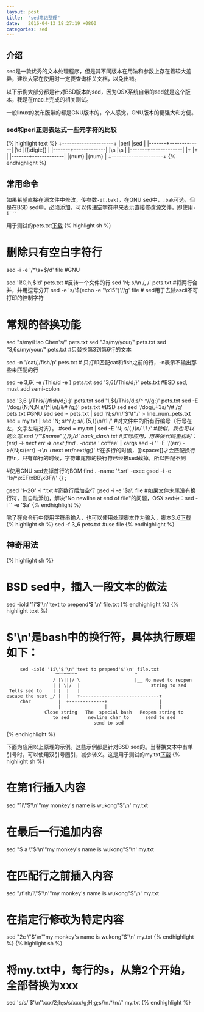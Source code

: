 ```yaml
---
layout: post
title:  "sed笔记整理"
date:   2016-04-13 18:27:19 +0800
categories: sed
---
```


## 介绍
sed是一款优秀的文本处理程序，但是其不同版本在用法和参数上存在着较大差异，建议大家在使用时一定要查询相关文档，以免出错。

以下示例大部分都是针对BSD版本的sed，因为OSX系统自带的sed就是这个版本，我是在mac上完成的相关测试。

一般linux的发布版带的都是GNU版本的，个人感觉，GNU版本的更强大和方便。

### sed和perl正则表达式一些元字符的比较

{% highlight text %}
+---------------------+
|perl   |sed          |
|-------+-------------|
|\d     |[[:digit:]]  |
|-------+-------------|
|\s     |\s           |
|-------+-------------|
|+      |\+           |
|-------+-------------|
|{num}  |\{num\}      |
+---------------------+
{% endhighlight %}

## 常用命令

如果希望直接在源文件中修改，传参数`-i[.bak]`，在GNU sed中，`.bak`可选，但是在BSD sed中，必须添加，可以传递空字符串来表示直接修改源文件，即使用`-i ''`

用于测试的pets.txt[下载](/assets/pets.txt)
{% highlight sh %}
# 删除只有空白字符行
sed -i -e '/^\s\+$/d' file #GNU

sed '1!G;h;$!d' pets.txt #反转一个文件的行
sed 'N; s/\n  /, /' pets.txt #将两行合并，并用逗号分开
sed -e 's/'$(echo -e "\x15")'//g' file # sed用于去除ascii不可打印的控制字符

# 常规的替换功能
sed "s/my/Hao Chen's/" pets.txt
sed "3s/my/your/" pets.txt
sed "3,6s/my/your/" pets.txt #只替换第3到第6行的文本

sed -n '/cat/,/fish/p' pets.txt # 只打印匹配cat和fish之前的行，-n表示不输出那些未匹配的行

sed -e 3,6{ -e /This/d -e } pets.txt
sed '3,6{/This/d;}' pets.txt #BSD sed, must add semi-colon

sed '3,6 {/This/{/fish/d;};}' pets.txt
sed '1,${/This/d;s/^ *//g;}' pets.txt
sed -E '/dog/{N;N;N;s/(^|\n)/&# /g;}' pets.txt #BSD sed
sed '/dog/,+3s/^/# /g' pets.txt #GNU sed
sed = pets.txt | sed 'N;s/\n/'$'\t''/' > line_num_pets.txt
sed = my.txt | sed 'N; s/^/    /; s/\(.\{5,\}\)\n/\1 /' #对文件中的所有行编号（行号在左，文字左端对齐）。
#sed = my.txt | sed -E 'N; s/(.*)\n/    \1 /' #貌似，我也可以这么写
sed '/'"$name"'/,/};/d' back_slash.txt
#实际应用，用来做代码重构时：(err) -> next err  =>   next
find . -name '*.coffee' | xargs sed -i '' -E '/\(err\) ->/{N;s/\(err\) ->\n +next err/next/g;}'
#在多行的时候，[[:space:]]才会匹配换行符\n，只有单行的时候，字符串尾部的换行符已经被sed截掉，所以匹配不到

#使用GNU sed去掉首行的BOM
find . -name '*.srt' -exec gsed -i -e '1s/^\xEF\xBB\xBF//' {} \;

gsed '1~2G' -i *.txt #奇数行后加空行
gsed -i -e '$a\' file #如果文件末尾没有换行符，则自动添加，解决"No newline at end of file"的问题，OSX sed中：sed -i '' -e '$a\'
{% endhighlight %}

除了在命令行中使用字符串输入，也可以使用处理脚本作为输入，脚本3_6[下载](/assets/3_6)
{% highlight sh %}
sed -f 3_6 pets.txt #use file
{% endhighlight %}

## 神奇用法
{% highlight sh %}
# BSD sed中，插入一段文本的做法
sed -iold '1i\'$'\n''text to prepend'$'\n' file.txt
{% endhighlight %}
{% highlight text %}
# $'\n'是bash中的换行符，具体执行原理如下：
         sed -iold '1i\'$'\n''text to prepend'$'\n' file.txt
                      ^^^^^^^^                     ^
                     / |\|||/ \                    |__ No need to reopen
                     | | \|/  |                          string to sed
     Tells sed to    | |  |   |
    escape the next _/ |  |   +-----------------------------+
         char          |  +-------------+                   |
                       |                |                   |
                  Close string   The  special bash   Reopen string to
                     to sed       newline char to      send to sed
                                    send to sed
{% endhighlight %}

下面为应用以上原理的示例。这些示例都是针对BSD sed的。当替换文本中有单引号时，可以使用双引号圈引，减少转义。这是用于测试的my.txt[下载](/assets/my.txt)
{% highlight sh %}
# 在第1行插入内容
sed "1i\\"$'\n'"my monkey's name is wukong"$'\n' my.txt

# 在最后一行追加内容
sed "$ a \\"$'\n'"my monkey's name is wukong"$'\n' my.txt

# 在匹配行之前插入内容
sed "/fish/i\\"$'\n'"my monkey's name is wukong"$'\n' my.txt

# 在指定行修改为特定内容
sed "2c \\"$'\n'"my monkey's name is wukong"$'\n' my.txt
{% endhighlight %}
{% highlight sh %}
# 将my.txt中，每行的s，从第2个开始，全部替换为xxx
sed 's/s/\'$'\n''xxx/2;h;s/s/xxx/g;H;g;s/\n.*\n//' my.txt
{% endhighlight %}
